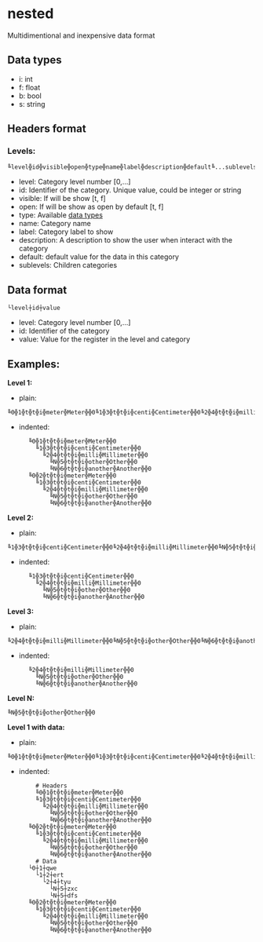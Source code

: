 # nested
Multidimentional and inexpensive data format



## <a name="data_types"></a>Data types
* i: int
* f: float
* b: bool
* s: string

## Headers format

### Levels:
```
╚level╬id╬visible╬open╬type╬name╬label╬description╬default╚...sublevels...
```
- level: Category level number [0,...]
- id: Identifier of the category. Unique value, could be integer or string
- visible: If will be show [t, f]
- open: If will be show as open by default [t, f]
- type: Available [data types](#data_types)
- name: Category name
- label: Category label to show
- description: A description to show the user when interact with the category
- default: default value for the data in this category
- sublevels: Children categories

## Data format
```
└level┼id┼value
```
- level: Category level number [0,...]
- id: Identifier of the category
- value: Value for the register in the level and category

## Examples:
**Level 1:**
* plain:
```
╚0╬1╬t╬t╬i╬meter╬Meter╬╬0╚1╬3╬t╬t╬i╬centi╬Centimeter╬╬0╚2╬4╬t╬t╬i╬milli╬Millimeter╬╬0╚N╬5╬t╬t╬i╬other╬Other╬╬0╚N╬6╬t╬t╬i╬another╬Another╬╬0╚0╬2╬t╬t╬i╬meter╬Meter╬╬0╚1╬3╬t╬t╬i╬centi╬Centimeter╬╬0╚2╬4╬t╬t╬i╬milli╬Millimeter╬╬0╚N╬5╬t╬t╬i╬other╬Other╬╬0╚N╬6╬t╬t╬i╬another╬Another╬╬0
```
* indented:
```
      ╚0╬1╬t╬t╬i╬meter╬Meter╬╬0
        ╚1╬3╬t╬t╬i╬centi╬Centimeter╬╬0
          ╚2╬4╬t╬t╬i╬milli╬Millimeter╬╬0
            ╚N╬5╬t╬t╬i╬other╬Other╬╬0
            ╚N╬6╬t╬t╬i╬another╬Another╬╬0
      ╚0╬2╬t╬t╬i╬meter╬Meter╬╬0
        ╚1╬3╬t╬t╬i╬centi╬Centimeter╬╬0
          ╚2╬4╬t╬t╬i╬milli╬Millimeter╬╬0
            ╚N╬5╬t╬t╬i╬other╬Other╬╬0
            ╚N╬6╬t╬t╬i╬another╬Another╬╬0
```

**Level 2:**
* plain:
```
╚1╬3╬t╬t╬i╬centi╬Centimeter╬╬0╚2╬4╬t╬t╬i╬milli╬Millimeter╬╬0╚N╬5╬t╬t╬i╬other╬Other╬╬0╚N╬6╬t╬t╬i╬another╬Another╬╬0
```
* indented:
```
      ╚1╬3╬t╬t╬i╬centi╬Centimeter╬╬0
        ╚2╬4╬t╬t╬i╬milli╬Millimeter╬╬0
          ╚N╬5╬t╬t╬i╬other╬Other╬╬0
          ╚N╬6╬t╬t╬i╬another╬Another╬╬0
```

**Level 3:**
* plain:
```
╚2╬4╬t╬t╬i╬milli╬Millimeter╬╬0╚N╬5╬t╬t╬i╬other╬Other╬╬0╚N╬6╬t╬t╬i╬another╬Another╬╬0
```
* indented:
```
      ╚2╬4╬t╬t╬i╬milli╬Millimeter╬╬0
        ╚N╬5╬t╬t╬i╬other╬Other╬╬0
        ╚N╬6╬t╬t╬i╬another╬Another╬╬0
```

**Level N:**
```
╚N╬5╬t╬t╬i╬other╬Other╬╬0
```

**Level 1 with data:**
* plain:
```
╚0╬1╬t╬t╬i╬meter╬Meter╬╬0╚1╬3╬t╬t╬i╬centi╬Centimeter╬╬0╚2╬4╬t╬t╬i╬milli╬Millimeter╬╬0╚N╬5╬t╬t╬i╬other╬Other╬╬0╚N╬6╬t╬t╬i╬another╬Another╬╬0╚0╬2╬t╬t╬i╬meter╬Meter╬╬0╚1╬3╬t╬t╬i╬centi╬Centimeter╬╬0╚2╬4╬t╬t╬i╬milli╬Millimeter╬╬0╚N╬5╬t╬t╬i╬other╬Other╬╬0╚N╬6╬t╬t╬i╬another╬Another╬╬0
```
* indented:
```
		# Headers
		╚0╬1╬t╬t╬i╬meter╬Meter╬╬0
        ╚1╬3╬t╬t╬i╬centi╬Centimeter╬╬0
          ╚2╬4╬t╬t╬i╬milli╬Millimeter╬╬0
            ╚N╬5╬t╬t╬i╬other╬Other╬╬0
            ╚N╬6╬t╬t╬i╬another╬Another╬╬0
      ╚0╬2╬t╬t╬i╬meter╬Meter╬╬0
        ╚1╬3╬t╬t╬i╬centi╬Centimeter╬╬0
          ╚2╬4╬t╬t╬i╬milli╬Millimeter╬╬0
            ╚N╬5╬t╬t╬i╬other╬Other╬╬0
            ╚N╬6╬t╬t╬i╬another╬Another╬╬0
		# Data
      └0┼1┼qwe
        └1┼2┼ert
          └2┼4┼tyu
            └N┼5┼zxc
            └N┼5┼dfs
      ╚0╬2╬t╬t╬i╬meter╬Meter╬╬0
        ╚1╬3╬t╬t╬i╬centi╬Centimeter╬╬0
          ╚2╬4╬t╬t╬i╬milli╬Millimeter╬╬0
            ╚N╬5╬t╬t╬i╬other╬Other╬╬0
            ╚N╬6╬t╬t╬i╬another╬Another╬╬0
```
